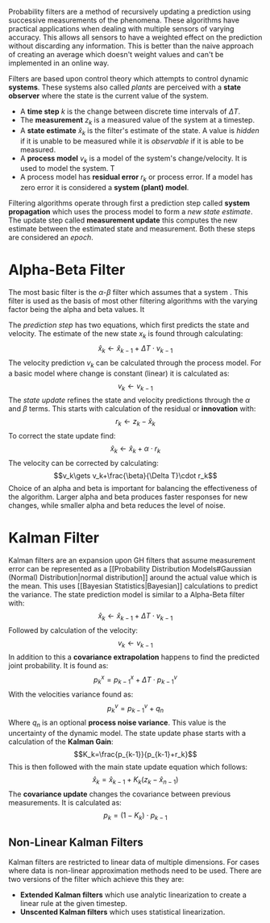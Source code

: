 Probability filters are a method of recursively updating a prediction using successive measurements of the phenomena. These algorithms have practical applications when dealing with multiple sensors of varying accuracy. This allows all sensors to have a weighted effect on the prediction without discarding any information. This is better than the naive approach of creating an average which doesn't weight values and can't be implemented in an online way.

Filters are based upon control theory which attempts to control dynamic **systems**.  These systems also called *plants* are perceived with a **state observer** where the state is the current value of the system. 
- A **time step** $k$ is the change between discrete time intervals of $\Delta T$.
- The **measurement** $z_k$ is a measured value of the system at a timestep. 
- A **state estimate** $\hat x_k$ is the filter's estimate of the state. A value is *hidden* if it is unable to be measured while it is *observable* if it is able to be measured. 
- A **process model** $v_k$ is a model of the system's change/velocity. It is used to model the system. T
- A process model has **residual error** $r_k$ or process error. If a model has zero error it is considered a **system (plant) model**.

Filtering algorithms operate through first a prediction step called **system propagation** which uses the process model to form a *new state estimate*. The update step called **measurement update** this computes the new estimate between the estimated state and measurement. Both these steps are considered an *epoch*.

# Alpha-Beta Filter
The most basic filter is the $\alpha$-$\beta$ filter which assumes that a system .
This filter is used as the basis of most other filtering algorithms with the varying factor being the alpha and beta values. It 

The *prediction step* has two equations, which first predicts the state and velocity. The estimate of the new state $x_k$ is found through calculating: 
$$\hat x_k\gets \hat x_{k-1}+\Delta T\cdot v_{k-1}$$
The velocity prediction $v_k$ can be calculated through the process model. For a basic model where change is constant (linear) it is calculated as: 
$$v_k\gets v_{k-1}$$
The *state update* refines the state and velocity predictions through the $\alpha$ and $\beta$ terms. This starts with calculation of the residual or **innovation** with: 
$$r_k\gets z_k-\hat x_k$$
To correct the state update find: 
$$\hat x_k\gets\hat x_k+\alpha\cdot r_k$$
The velocity can be corrected by calculating: 
$$v_k\gets v_k+\frac{\beta}{\Delta T}\cdot r_k$$
Choice of an alpha and beta is important for balancing the effectiveness of the algorithm. Larger alpha and beta produces faster responses for new changes, while smaller alpha and beta reduces the level of noise. 

# Kalman Filter
Kalman filters are an expansion upon GH filters that assume measurement error can be represented as a [[Probability Distribution Models#Gaussian (Normal) Distribution|normal distribution]] around the actual value which is the mean. This uses [[Bayesian Statistics|Bayesian]] calculations to predict the variance. The state prediction model is similar to a Alpha-Beta filter with: 
$$\hat x_k\gets \hat x_{k-1}+\Delta T\cdot v_{k-1}$$
Followed by calculation of the velocity: 
$$v_k\gets v_{k-1}$$
In addition to this a **covariance extrapolation** happens to find the predicted joint probability. It is found as: 
$$p^x_{k}=p^x_{k-1}+\Delta T\cdot p^v_{k-1}$$
With the velocities variance found as: 
$$p^v_k=p^v_{k-1}+q_n$$
Where $q_n$ is an optional **process noise variance**. This value is the uncertainty of the dynamic model. The state update phase starts with a calculation of the **Kalman Gain**: 
$$K_k=\frac{p_{k-1}}{p_{k-1}+r_k}$$
This is then followed with the main state update equation which follows: 
$$\hat x_k=\hat x_{k-1}+K_k(z_k-\hat x_{n-1})$$
The **covariance update** changes the covariance between previous measurements. It is calculated as: 
$$p_k=(1-K_k)\cdot p_{k-1}$$

## Non-Linear Kalman Filters
Kalman filters are restricted to linear data of multiple dimensions. For cases where data is non-linear approximation methods need to be used. There are two versions of the filter which achieve this they are:
- **Extended Kalman filters** which use analytic linearization to create a linear rule at the given timestep.
- **Unscented Kalman filters** which uses statistical linearization.
